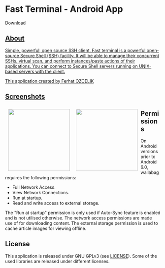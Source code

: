 # Fast Terminal - Android App 

<p align="left">

<a href="https://github.com/ferhatozcelik/fast_terminal/blob/master/app/release/app-release.apk?raw=true">
    Download
</p>

## About

Simple, powerful, open source SSH client.
Fast terminal is a powerful open-source Secure Shell (SSH) facility. It will be able to manage their concurrent SSHs, virtual scan, and perform instances/paste actions of their applications.
You can connect to Secure Shell servers running on UNIX-based servers with the client.

This application created by Ferhat OZCELIK 


## Screenshots

[<img src="/screenshot/1.png" align="left" width="200" hspace="10" vspace="10">](/screenshot/1.png)

[<img src="/screenshot/2.png" align="left" width="200" hspace="10" vspace="10">](/screenshot/2.png)


## Permissions

On Android versions prior to Android 6.0, wallabag requires the following permissions:
- Full Network Access.
- View Network Connections.
- Run at startup.
- Read and write access to external storage.

The "Run at startup" permission is only used if Auto-Sync feature is enabled and is not utilised otherwise. The network access permissions are made use of for downloading content. The external storage permission is used to cache article images for viewing offline.

## License
This application is released under GNU GPLv3 (see [LICENSE](LICENSE)).
Some of the used libraries are released under different licenses.
